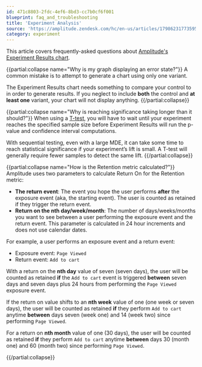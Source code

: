 ```yaml
---
id: 471c8803-2fdc-4ef6-8bd3-cc7b0cf6f001
blueprint: faq_and_troubleshooting
title: 'Experiment Analysis'
source: 'https://amplitude.zendesk.com/hc/en-us/articles/17986231773595'
category: experiment
---
```

This article covers frequently-asked questions about [Amplitude's Experiment Results chart](/docs/analytics/charts/experiment-results/experiment-results-dig-deeper).


{{partial:collapse name="Why is my graph displaying an error state?"}}
A common mistake is to attempt to generate a chart using only one variant.

The Experiment Results chart needs something to compare your control to in order to generate results. If you neglect to include **both** the control and **at least one** variant, your chart will not display anything.
{{/partial:collapse}}


{{partial:collapse name="Why is reaching significance taking longer than it should?"}}
When using a [T-test](/docs/experiment/experiment-theory/analyze-with-t-test), you will have to wait until your experiment reaches the specified sample size before Experiment Results will run the p-value and confidence interval computations.

With sequential testing, even with a large MDE, it can take some time to reach statistical significance if your experiment’s lift is small. A T-test will generally require fewer samples to detect the same lift.
{{/partial:collapse}}

{{partial:collapse name="How is the Retention metric calculated?"}}
Amplitude uses two parameters to calculate Return On for the Retention metric:

* **The return event**: The event you hope the user performs **after** the exposure event (aka, the starting event). The user is counted as retained if they trigger the return event.
* **Return on the nth day/week/month**: The number of days/weeks/months you want to see between a user performing the exposure event and the return event. This parameter is calculated in 24 hour increments and does not use calendar dates.

For example, a user performs an exposure event and a return event:

* Exposure event: `Page Viewed`
* Return event: `Add to cart`

With a return on the **nth day** value of seven (seven days), the user will be counted as retained **if** the `Add to cart` event is triggered **between** seven days and seven days plus 24 hours from performing the `Page Viewed` exposure event.

If the return on value shifts to an **nth week** value of one (one week or seven days), the user will be counted as retained **if** they perform `Add to cart` anytime **between** days seven (week one) and 14 (week two) since performing `Page Viewed`. 

For a return on **nth month** value of one (30 days), the user will be counted as retained **if** they perform `Add to cart` anytime **between** days 30 (month one) and 60 (month two) since performing `Page Viewed`. 

{{/partial:collapse}}